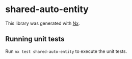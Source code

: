 # shared-auto-entity

This library was generated with [Nx](https://nx.dev).

## Running unit tests

Run `nx test shared-auto-entity` to execute the unit tests.
